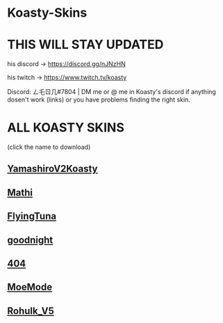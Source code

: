 # Koasty-Skins

# THIS WILL STAY UPDATED

his discord -> https://discord.gg/nJNzHN

his twitch -> https://www.twitch.tv/koasty 

Discord: ㄥ乇ㄖ几#7804 | DM me or @ me in Koasty's discord if anything dosen't work (links) or you have problems finding the right skin.
# ALL KOASTY SKINS
(click the name to download)
## [YamashiroV2Koasty](https://cdn.discordapp.com/attachments/633473018353680449/691489138595201084/YamashiroV2Koasty.osk)

## [Mathi](https://cdn.discordapp.com/attachments/633473018353680449/691489118496227358/Mathi.osk)

## [FlyingTuna](https://cdn.discordapp.com/attachments/633473018353680449/691489112540184586/FlyingTuna.osk)

## [goodnight](https://cdn.discordapp.com/attachments/633473018353680449/691489108085964850/goodnight.osk)

## [404](https://cdn.discordapp.com/attachments/633473018353680449/691489058576269312/404.osk)

## [MoeMode](https://cdn.discordapp.com/attachments/633473018353680449/691489046261661727/MoeMode.osk)

## [Rohulk_V5](https://cdn.discordapp.com/attachments/633473018353680449/691488995707715614/Rohulk_V5.osk)
